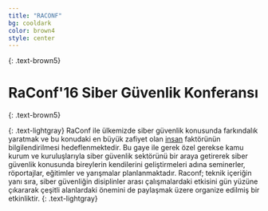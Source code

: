 ```yaml
---
title: "RACONF"
bg: cooldark
color: brown4
style: center
---
```


{: .text-brown5}

<span class="fa-stack subtlecircle" style="font-size:100px; background:rgba(255,166,0,0.1)">
  <i class="fa fa-circle fa-stack-2x text-cream"></i>
  <i class="fa fa-users fa-stack-1x text-darkestgray"></i>
</span>

# RaConf'16 Siber Güvenlik Konferansı
{: .text-brown5}


{: .text-lightgray}
RaConf ile ülkemizde siber güvenlik konusunda farkındalık yaratmak ve bu konudaki en büyük zafiyet olan [insan](#) faktörünün bilgilendirilmesi hedeflenmektedir. Bu gaye ile gerek özel gerekse kamu kurum ve kuruluşlarıyla siber güvenlik sektörünü bir araya getirerek siber güvenlik konusunda bireylerin kendilerini geliştirmeleri adına seminerler, röportajlar, eğitimler ve yarışmalar planlanmaktadır.
Raconf; teknik içeriğin yanı sıra, siber güvenliğin disiplinler arası çalışmalardaki etkisini gün yüzüne çıkararak çeşitli alanlardaki önemini de paylaşmak üzere organize edilmiş bir etkinliktir.
{: .text-lightgray}
